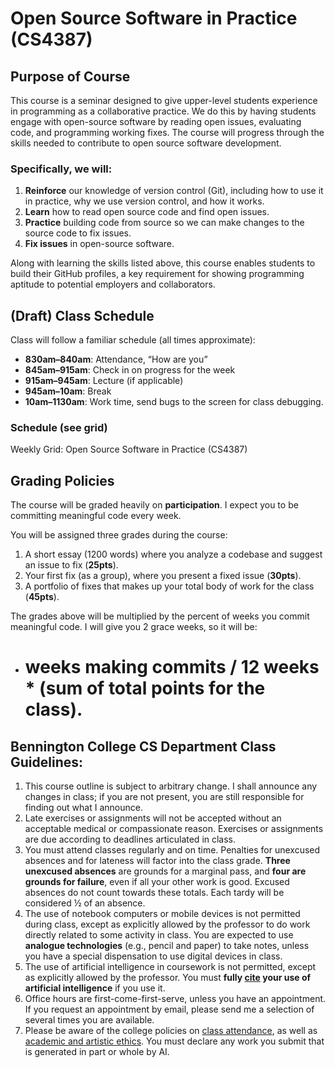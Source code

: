 # Open Source Software in Practice (CS4387)

## Purpose of Course
This course is a seminar designed to give upper-level students experience in programming as a collaborative practice. We do this by having students engage with open-source software by reading open issues, evaluating code, and programming working fixes. The course will progress through the skills needed to contribute to open source software development. 

### Specifically, we will:
1. **Reinforce** our knowledge of version control (Git), including how to use it in practice, why we use version control, and how it works.
2. **Learn** how to read open source code and find open issues.
3. **Practice** building code from source so we can make changes to the source code to fix issues.
4. **Fix issues** in open-source software.

Along with learning the skills listed above, this course enables students to build their GitHub profiles, a key requirement for showing programming aptitude to potential employers and collaborators.

## (Draft) Class Schedule
Class will follow a familiar schedule (all times approximate):
   - **830am–840am**: Attendance, “How are you”
   - **845am–915am**: Check in on progress for the week
   - **915am–945am**: Lecture (if applicable)
   - **945am–10am**: Break
   - **10am–1130am**: Work time, send bugs to the screen for class debugging.

### Schedule (see grid)
Weekly Grid: Open Source Software in Practice (CS4387)

## Grading Policies
The course will be graded heavily on **participation**. I expect you to be committing meaningful code every week.

You will be assigned three grades during the course:
1. A short essay (1200 words) where you analyze a codebase and suggest an issue to fix (**25pts**).
2. Your first fix (as a group), where you present a fixed issue (**30pts**).
3. A portfolio of fixes that makes up your total body of work for the class (**45pts**).

The grades above will be multiplied by the percent of weeks you commit meaningful code. I will give you 2 grace weeks, so it will be:
   - # weeks making commits / 12 weeks * (sum of total points for the class).

## Bennington College CS Department Class Guidelines:
1. This course outline is subject to arbitrary change. I shall announce any changes in class; if you are not present, you are still responsible for finding out what I announce.
2. Late exercises or assignments will not be accepted without an acceptable medical or compassionate reason. Exercises or assignments are due according to deadlines articulated in class.
3. You must attend classes regularly and on time. Penalties for unexcused absences and for lateness will factor into the class grade. **Three unexcused absences** are grounds for a marginal pass, and **four are grounds for failure**, even if all your other work is good. Excused absences do not count towards these totals. Each tardy will be considered ½ of an absence.
4. The use of notebook computers or mobile devices is not permitted during class, except as explicitly allowed by the professor to do work directly related to some activity in class. You are expected to use **analogue technologies** (e.g., pencil and paper) to take notes, unless you have a special dispensation to use digital devices in class.
5. The use of artificial intelligence in coursework is not permitted, except as explicitly allowed by the professor. You must **fully [cite](https://www.chicagomanualofstyle.org/qanda/data/faq/topics/Documentation/faq0422.html) your use of artificial intelligence** if you use it.
6. Office hours are first-come-first-serve, unless you have an appointment. If you request an appointment by email, please send me a selection of several times you are available.
7. Please be aware of the college policies on [class attendance](https://www.bennington.edu/current-students/student-handbook/academics-and-field-work-term/class-attendance), as well as [academic and artistic ethics](https://www.bennington.edu/current-students/student-handbook/academics-and-field-work-term/academic-and-artistic-ethics-policy). You must declare any work you submit that is generated in part or whole by AI.
